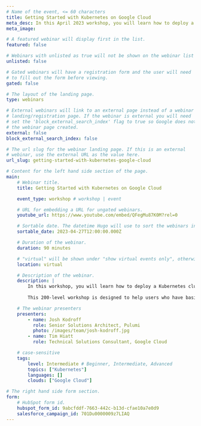 ```yaml
---
# Name of the event, <= 60 characters
title: Getting Started with Kubernetes on Google Cloud
meta_desc: In this April 2023 workshop, you will learn how to deploy a Kubernetes cluster on Google Cloud and run containerized applications on the cluster.
meta_image:

# A featured webinar will display first in the list.
featured: false

# Webinars with unlisted as true will not be shown on the webinar list
unlisted: false

# Gated webinars will have a registration form and the user will need
# to fill out the form before viewing.
gated: false

# The layout of the landing page.
type: webinars

# External webinars will link to an external page instead of a webinar
# landing/registration page. If the webinar is external you will need
# set the 'block_external_search_index' flag to true so Google does not index
# the webinar page created.
external: false
block_external_search_index: false

# The url slug for the webinar landing page. If this is an external
# webinar, use the external URL as the value here.
url_slug: getting-started-with-kubernetes-google-cloud

# Content for the left hand side section of the page.
main:
    # Webinar title.
    title: Getting Started with Kubernetes on Google Cloud

    event_type: workshop # workshop | event

    # URL for embedding a URL for ungated webinars.
    youtube_url: https://www.youtube.com/embed/QFegMu87K0M?rel=0

    # Sortable date. The datetime Hugo will use to sort the webinars in date order.
    sortable_date: 2023-04-27T12:00:00.000Z

    # Duration of the webinar.
    duration: 90 minutes

    # "virtual" will be shown under "show virtual events only", otherwise shown as City, State (seattle, wa)
    location: virtual

    # Description of the webinar.
    description: |
        In this workshop, you will learn how to deploy a Kubernetes cluster on Google Cloud and run containerized applications on the cluster. The workshop will include a brief introduction to Pulumi, an infrastructure-as-code platform, where you can use familiar programming languages to provision modern cloud infrastructure.
        
        This 200-level workshop is designed to help users who have basic familiarity with Pulumi effectively handle real-world use cases. We will guide you through the process with diagrams and a series of labs to help accelerate your cloud projects.

    # The webinar presenters
    presenters:
        - name: Josh Kodroff
          role: Senior Solutions Architect, Pulumi
          photo: /images/team/josh-kodroff.jpg
        - name: Tim Hiatt
          role: Technical Solutions Consultant, Google Cloud

    # case-sensitive
    tags:
        level: Intermediate # Beginner, Intermediate, Advanced
        topics: ["Kubernetes"]
        languages: []
        clouds: ["Google Cloud"]

# The right hand side form section.
form:
    # HubSpot form id.
    hubspot_form_id: 9abcfddf-7663-442c-b13d-cfae10a7e0d9
    salesforce_campaign_id: 701Du0000009z7LIAQ
---
```

